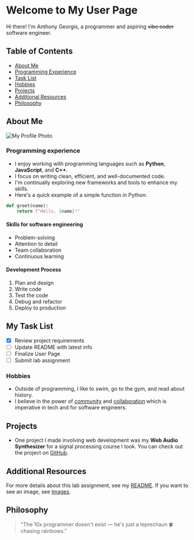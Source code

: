 # Welcome to My User Page
Hi there! I'm Anthony Georgis, a programmer and aspiring ~~vibe coder~~ software engineer.

## Table of Contents
- [About Me](#about-me)
- [Programming Experience](#programming-experience)
- [Task List](#my-task-list)
- [Hobbies](#hobbies)
- [Projects](#projects)
- [Additional Resources](#additional-resources)
- [Philosophy](#philosophy)

## About Me
![My Profile Photo](images/profile.jpg)

### Programming experience
- I enjoy working with programming languages such as **Python**, **JavaScript**, and **C++**.
- I focus on writing clean, efficient, and well-documented code.
- I'm continually exploring new frameworks and tools to enhance my skills.
- Here's a quick example of a simple function in Python:
```python
def greet(name):
    return f"Hello, {name}!"
```

#### Skills for software engineering
- Problem-solving
- Attention to detail
- Team collaboration
- Continuous learning

#### Development Process
1. Plan and design
2. Write code
3. Test the code
4. Debug and refactor
5. Deploy to production

## My Task List
- [x] Review project requirements
- [ ] Update README with latest info
- [ ] Finalize User Page
- [ ] Submit lab assignment

### Hobbies
- Outside of programming, I like to swim, go to the gym, and read about history.
- I believe in the power of <ins>community</ins> and <ins>collaboration</ins> which is imperative in tech and for software engineers. 

## Projects
- One project I made involving web development was my **Web Audio Synthesizer** for a signal processing course I took. You can check out the project on [GitHub](https://github.com/Malakelis/audiosynthesizer).

## Additional Resources
For more details about this lab assignment, see my [README](README.md).
If you want to see an image, see [Images](images/).

## Philosophy
> "The 10x programmer doesn't exist — he's just a leprechaun 🍀 chasing rainbows."
